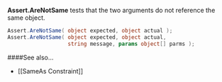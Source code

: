 <b>Assert.AreNotSame</b> tests that the two arguments do not reference the same object.

```C#
Assert.AreNotSame( object expected, object actual );
Assert.AreNotSame( object expected, object actual, 
                   string message, params object[] parms );
```

####See also...
 * [[SameAs Constraint]]
